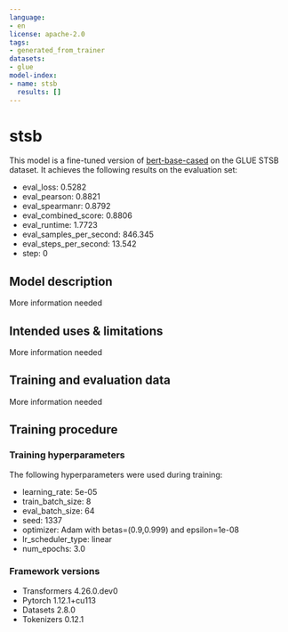 ```yaml
---
language:
- en
license: apache-2.0
tags:
- generated_from_trainer
datasets:
- glue
model-index:
- name: stsb
  results: []
---
```


<!-- This model card has been generated automatically according to the information the Trainer had access to. You
should probably proofread and complete it, then remove this comment. -->

# stsb

This model is a fine-tuned version of [bert-base-cased](https://huggingface.co/bert-base-cased) on the GLUE STSB dataset.
It achieves the following results on the evaluation set:
- eval_loss: 0.5282
- eval_pearson: 0.8821
- eval_spearmanr: 0.8792
- eval_combined_score: 0.8806
- eval_runtime: 1.7723
- eval_samples_per_second: 846.345
- eval_steps_per_second: 13.542
- step: 0

## Model description

More information needed

## Intended uses & limitations

More information needed

## Training and evaluation data

More information needed

## Training procedure

### Training hyperparameters

The following hyperparameters were used during training:
- learning_rate: 5e-05
- train_batch_size: 8
- eval_batch_size: 64
- seed: 1337
- optimizer: Adam with betas=(0.9,0.999) and epsilon=1e-08
- lr_scheduler_type: linear
- num_epochs: 3.0

### Framework versions

- Transformers 4.26.0.dev0
- Pytorch 1.12.1+cu113
- Datasets 2.8.0
- Tokenizers 0.12.1
